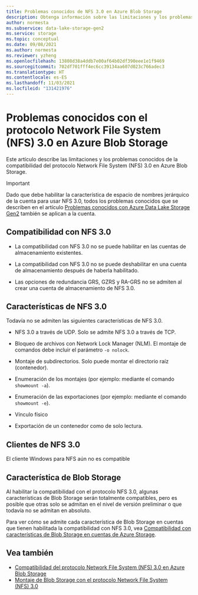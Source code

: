 ```yaml
---
title: Problemas conocidos de NFS 3.0 en Azure Blob Storage
description: Obtenga información sobre las limitaciones y los problemas conocidos de la compatibilidad con el protocolo Network File System (NFS) 3.0 en Azure Blob Storage.
author: normesta
ms.subservice: data-lake-storage-gen2
ms.service: storage
ms.topic: conceptual
ms.date: 09/08/2021
ms.author: normesta
ms.reviewer: yzheng
ms.openlocfilehash: 13808d38a4ddb7e00af64b02df390eee1e1f9469
ms.sourcegitcommit: 702df701fff4ec6cc39134aa607d023c766adec3
ms.translationtype: HT
ms.contentlocale: es-ES
ms.lasthandoff: 11/03/2021
ms.locfileid: "131421976"
---
```

# <a name="known-issues-with-network-file-system-nfs-30-protocol-support-in-azure-blob-storage"></a>Problemas conocidos con el protocolo Network File System (NFS) 3.0 en Azure Blob Storage

Este artículo describe las limitaciones y los problemas conocidos de la compatibilidad del protocolo Network File System (NFS) 3.0 en Azure Blob Storage.

> [!IMPORTANT]
> Dado que debe habilitar la característica de espacio de nombres jerárquico de la cuenta para usar NFS 3.0, todos los problemas conocidos que se describen en el artículo [Problemas conocidos con Azure Data Lake Storage Gen2](data-lake-storage-known-issues.md) también se aplican a la cuenta.

## <a name="nfs-30-support"></a>Compatibilidad con NFS 3.0

- La compatibilidad con NFS 3.0 no se puede habilitar en las cuentas de almacenamiento existentes.

- La compatibilidad con NFS 3.0 no se puede deshabilitar en una cuenta de almacenamiento después de haberla habilitado.

- Las opciones de redundancia GRS, GZRS y RA-GRS no se admiten al crear una cuenta de almacenamiento de NFS 3.0.

## <a name="nfs-30-features"></a>Características de NFS 3.0

Todavía no se admiten las siguientes características de NFS 3.0.

- NFS 3.0 a través de UDP. Solo se admite NFS 3.0 a través de TCP.

- Bloqueo de archivos con Network Lock Manager (NLM). El montaje de comandos debe incluir el parámetro `-o nolock`.

- Montaje de subdirectorios. Solo puede montar el directorio raíz (contenedor).

- Enumeración de los montajes (por ejemplo: mediante el comando `showmount -a`).

- Enumeración de las exportaciones (por ejemplo: mediante el comando `showmount -e`).

- Vínculo físico

- Exportación de un contenedor como de solo lectura.

## <a name="nfs-30-clients"></a>Clientes de NFS 3.0

El cliente Windows para NFS aún no es compatible

## <a name="blob-storage-features"></a>Característica de Blob Storage

Al habilitar la compatibilidad con el protocolo NFS 3.0, algunas características de Blob Storage serán totalmente compatibles, pero es posible que otras solo se admitan en el nivel de versión preliminar o que todavía no se admitan en absoluto.

Para ver cómo se admite cada característica de Blob Storage en cuentas que tienen habilitada la compatibilidad con NFS 3.0, vea [Compatibilidad con características de Blob Storage en cuentas de Azure Storage](storage-feature-support-in-storage-accounts.md).

## <a name="see-also"></a>Vea también

- [Compatibilidad del protocolo Network File System (NFS) 3.0 en Azure Blob Storage](network-file-system-protocol-support.md)
- [Montaje de Blob Storage con el protocolo Network File System (NFS) 3.0](network-file-system-protocol-support-how-to.md)
